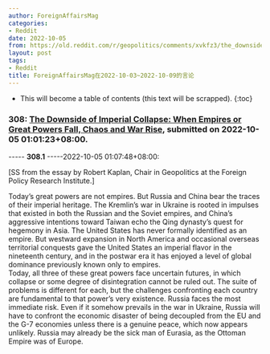 ```yaml
---
author: ForeignAffairsMag
categories:
- Reddit
date: 2022-10-05
from: https://old.reddit.com/r/geopolitics/comments/xvkfz3/the_downside_of_imperial_collapse_when_empires_or/
layout: post
tags:
- Reddit
title: ForeignAffairsMag在2022-10-03~2022-10-09的言论
---
```


* This will become a table of contents (this text will be scrapped).
{:toc}

### 308: [The Downside of Imperial Collapse: When Empires or Great Powers Fall, Chaos and War Rise](https://old.reddit.com/r/geopolitics/comments/xvkfz3/the_downside_of_imperial_collapse_when_empires_or/), submitted on 2022-10-05 01:01:23+08:00.

----- __308.1__ -----2022-10-05 01:07:48+08:00:

\[SS from the essay by Robert Kaplan, Chair in Geopolitics at the Foreign Policy Research Institute.\]

Today’s great powers are not empires. But Russia and China bear the traces of their imperial heritage. The Kremlin’s war in Ukraine is rooted in impulses that existed in both the Russian and the Soviet empires, and China’s aggressive intentions toward Taiwan echo the Qing dynasty’s quest for hegemony in Asia. The United States has never formally identified as an empire. But westward expansion in North America and occasional overseas territorial conquests gave the United States an imperial flavor in the nineteenth century, and in the postwar era it has enjoyed a level of global dominance previously known only to empires.  
Today, all three of these great powers face uncertain futures, in which collapse or some degree of disintegration cannot be ruled out. The suite of problems is different for each, but the challenges confronting each country are fundamental to that power’s very existence. Russia faces the most immediate risk. Even if it somehow prevails in the war in Ukraine, Russia will have to confront the economic disaster of being decoupled from the EU and the G-7 economies unless there is a genuine peace, which now appears unlikely. Russia may already be the sick man of Eurasia, as the Ottoman Empire was of Europe.

